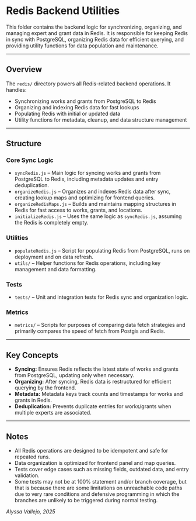 # Redis Backend Utilities

This folder contains the backend logic for synchronizing, organizing, and managing expert and grant data in Redis. It is responsible for keeping Redis in sync with PostgreSQL, organizing Redis data for efficient querying, and providing utility functions for data population and maintenance.

---

## Overview

The `redis/` directory powers all Redis-related backend operations. It handles:

- Synchronizing works and grants from PostgreSQL to Redis
- Organizing and indexing Redis data for fast lookups
- Populating Redis with initial or updated data
- Utility functions for metadata, cleanup, and data structure management

---

## Structure

### Core Sync Logic

- `syncRedis.js` – Main logic for syncing works and grants from PostgreSQL to Redis, including metadata updates and entry deduplication.
- `organizeRedis.js` – Organizes and indexes Redis data after sync, creating lookup maps and optimizing for frontend queries.
- `organizeRedisMaps.js` – Builds and maintains mapping structures in Redis for fast access to works, grants, 
and locations.
- `initializeRedis.js` – Uses the same logic as `syncRedis.js`, assuming the Redis is completely empty.

### Utilities

- `populateRedis.js` – Script for populating Redis from PostgreSQL, runs on deployment and on data refresh.
- `utils/` – Helper functions for Redis operations, including key management and data formatting.

### Tests

- `tests/` – Unit and integration tests for Redis sync and organization logic.

### Metrics

- `metrics/` – Scripts for purposes of comparing data fetch strategies and primarily compares the speed of fetch from Postgis and Redis.
---

## Key Concepts

- **Syncing:** Ensures Redis reflects the latest state of works and grants from PostgreSQL, updating only when necessary.
- **Organizing:** After syncing, Redis data is restructured for efficient querying by the frontend.
- **Metadata:** Metadata keys track counts and timestamps for works and grants in Redis.
- **Deduplication:** Prevents duplicate entries for works/grants when multiple experts are associated.

---

## Notes

- All Redis operations are designed to be idempotent and safe for repeated runs.
- Data organization is optimized for frontend panel and map queries.
- Tests cover edge cases such as missing fields, outdated data, and entry validation.
- Some tests may not be at 100% statement and/or branch coverage, but that is because there are some limitations on unreachable code paths due to very rare conditions and defensive programming in which the branches are unlikely to be triggered during normal testing.

*Alyssa Vallejo, 2025*